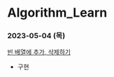# Algorithm_Learn
### 2023-05-04 (목)
[빈 배열에 추가, 삭제하기](https://school.programmers.co.kr/learn/courses/30/lessons/181860)
- 구현
